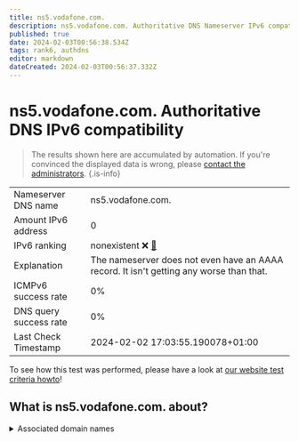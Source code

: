 ```yaml
---
title: ns5.vodafone.com.
description: ns5.vodafone.com. Authoritative DNS Nameserver IPv6 compatibility
published: true
date: 2024-02-03T00:56:38.534Z
tags: rank6, authdns
editor: markdown
dateCreated: 2024-02-03T00:56:37.332Z
---
```


# ns5.vodafone.com. Authoritative DNS IPv6 compatibility

> The results shown here are accumulated by automation. If you're convinced the displayed data is wrong, please [contact the administrators](/howto/chat). 
{.is-info}




|   |   |
| - | - |
| Nameserver DNS name | ns5.vodafone.com.
| Amount IPv6 address | 0
| IPv6 ranking | nonexistent :x: [🔗](/howto/ranking) |
| Explanation | The nameserver does not even have an AAAA record. It isn't getting any worse than that. |
| ICMPv6 success rate | 0%|
| DNS query success rate | 0% |
| Last Check Timestamp | 2024-02-02 17:03:55.190078+01:00 |

To see how this test was performed, please have a look at [our website test criteria howto](/howto/testcriteria/authdns)!


## What is ns5.vodafone.com. about?






<details>
<summary>Associated domain names</summary>

www.vodafone.de

</details>
